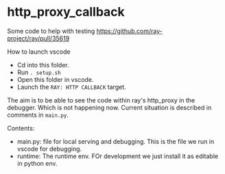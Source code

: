 # http_proxy_callback


Some code to help with testing https://github.com/ray-project/ray/pull/35619

How to launch vscode

- Cd into this folder.
- Run `. setup.sh`
- Open this folder in vscode.
- Launch the `RAY: HTTP CALLBACK` target.


The aim is to be able to see the code within ray's http_proxy in the debugger. Which is not happening now. Current situation is described in comments in `main.py`.


Contents:
  - main.py: file for local serving and debugging. This is the file we run in vscode for debugging.
  - runtime: The runtime env. FOr development we just install it as editable in python env.

